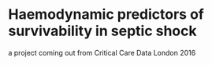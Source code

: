 # Haemodynamic predictors of survivability in septic shock
a project coming out from Critical Care Data London 2016
